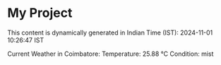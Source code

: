 # My Project

This content is dynamically generated in Indian Time (IST): 2024-11-01 10:26:47 IST


Current Weather in Coimbatore:
Temperature: 25.88 °C
Condition: mist

